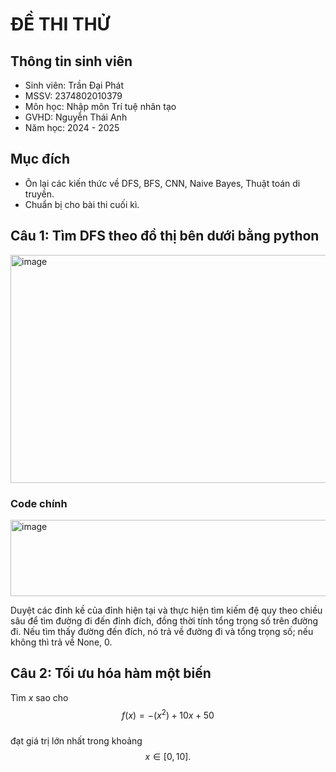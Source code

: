 # ĐỀ THI THỬ  
## Thông tin sinh viên  
- Sinh viên: Trần Đại Phát
- MSSV: 2374802010379
- Môn học: Nhập môn Trí tuệ nhân tạo  
- GVHD: Nguyễn Thái Anh  
- Năm học: 2024 - 2025
## Mục đích  
- Ôn lại các kiến thức về DFS, BFS, CNN, Naive Bayes, Thuật toán di truyền.
- Chuẩn bị cho bài thi cuối kì.
## Câu 1: Tìm DFS theo đồ thị bên dưới bằng python  
<img width="688" height="365" alt="image" src="https://github.com/user-attachments/assets/d8ae9827-90b8-419a-af12-a41af86cb6eb" />  

### Code chính  

<img width="881" height="122" alt="image" src="https://github.com/user-attachments/assets/f45e2847-f89e-424e-9b4b-ca5bfe6ea0b1" />  

Duyệt các đỉnh kề của đỉnh hiện tại và thực hiện tìm kiếm đệ quy theo chiều sâu để tìm đường đi đến đỉnh đích, đồng thời tính tổng trọng số trên đường đi. Nếu tìm thấy đường đến đích, nó trả về đường đi và tổng trọng số; nếu không thì trả về None, 0.  

## Câu 2: Tối ưu hóa hàm một biến  

Tìm $x$ sao cho  
$$
f(x) = -(x^2) + 10x + 50
$$  
đạt giá trị lớn nhất trong khoảng  
$$
x \in [0, 10].
$$





